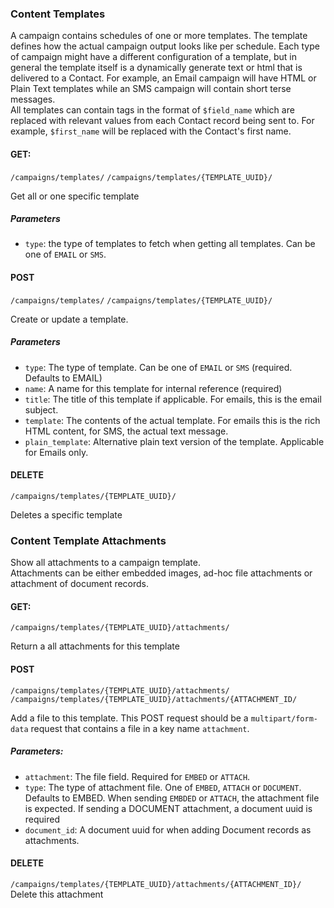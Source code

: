 ### Content Templates
A campaign contains schedules of one or more templates. The template defines how the actual campaign output looks like per schedule. Each type of campaign might have a different configuration of a template, but in general the template itself is a dynamically generate text or html that is delivered to a Contact. 
For example, an Email campaign will have HTML or Plain Text templates while an SMS campaign will contain short terse messages.  
All templates can contain tags in the format of `$field_name` which are replaced with relevant values from each Contact record being sent to. For example, `$first_name` will be replaced with the Contact's first name. 

#### GET:
`/campaigns/templates/`
`/campaigns/templates/{TEMPLATE_UUID}/`

Get all or one specific template

##### Parameters 
* `type`: the type of templates to fetch when getting all templates. Can be one of `EMAIL` or `SMS`.

#### POST
`/campaigns/templates/`
`/campaigns/templates/{TEMPLATE_UUID}/`

Create or update a template.

##### Parameters
* `type`: The type of template. Can be one of `EMAIL` or `SMS` (required. Defaults to EMAIL)
* `name`: A name for this template for internal reference (required)
* `title`: The title of this template if applicable. For emails, this is the email subject.
* `template`: The contents of the actual template. For emails this is the rich HTML content, for SMS, the actual text message. 
* `plain_template`: Alternative plain text version of the template. Applicable for Emails only.

#### DELETE
`/campaigns/templates/{TEMPLATE_UUID}/`

Deletes a specific template


### Content Template Attachments

Show all attachments to a campaign template.  
Attachments can be either embedded images, ad-hoc file attachments or attachment of document records.

#### GET:
`/campaigns/templates/{TEMPLATE_UUID}/attachments/`  

Return a all attachments for this template

#### POST
`/campaigns/templates/{TEMPLATE_UUID}/attachments/`  
`/campaigns/templates/{TEMPLATE_UUID}/attachments/{ATTACHMENT_ID/`  

Add a file to this template. This POST request should be a `multipart/form-data` request that contains
a file in a key name `attachment`.

##### Parameters:
* `attachment`: The file field. Required for `EMBED` or `ATTACH`.
* `type`: The type of attachment file. One of `EMBED`, `ATTACH` or `DOCUMENT`.
  Defaults to EMBED.  When sending `EMBDED` or `ATTACH`, the attachment file is expected.
  If sending a DOCUMENT attachment, a document uuid is required
* `document_id`: A document uuid for when adding Document records as attachments.


#### DELETE
`/campaigns/templates/{TEMPLATE_UUID}/attachments/{ATTACHMENT_ID}/`  
Delete this attachment